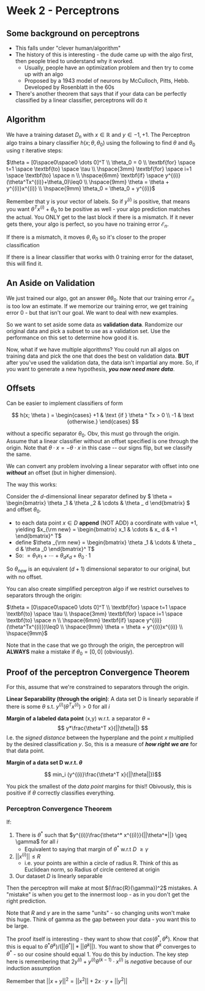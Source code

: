 # Week 2 - Perceptrons

## Some background on perceptrons

* This falls under "clever human/algorithm"
* The history of this is interesting - the dude came up with the algo first, then people tried to understand why it worked. 
    * Usually, people have an optimization problem and then try to come up with an algo
    * Proposed by a 1943 model of neurons by McCulloch, Pitts, Hebb. Developed by Rosenblatt in the 60s
* There's another theorem that says that if your data can be perfectly classified by a linear classifier, perceptrons will do it


## Algorithm

We have a training dataset $D_n$ with $x \in \mathbb{R}$ and $y \in {-1, +1}$. The Perceptron algo trains a binary classifier $h(x;\theta,\theta_0)$ using the following to find $\theta$ and $\theta_0$ using $\tau$ iterative steps:

$\theta = [0\space0\space0 \dots 0]^T \\ \theta_0 = 0 \\ \textbf{for} \space t=1 \space \textbf{to} \space \tau \\ \hspace{3mm} \textbf{for} \space i=1 \space \textbf{to} \space n \\ \hspace{6mm} \textbf{if} \space y^{(i)}(\theta^Tx^{(i)}+\theta_0)\leq0 \\ \hspace{9mm} \theta = \theta + y^{(i)}x^{(i)} \\ \hspace{9mm} \theta_0 = \theta_0 + y^{(i)}$

Remember that y is your vector of labels. So if $y^{(i)}$ is positive, that means you want $\theta^Tx^{(i)} + \theta_0$ to be positive as well - your algo prediction matches the actual. You ONLY get to the last block if there is a mismatch. If it never gets there, your algo is perfect, so you have no training error $\mathcal{E}_n$.

If there is a mismatch, it moves $\theta, \theta_0$ so it's closer to the proper classification 

If there is a linear classifier that works with 0 training error for the dataset, this will find it.

## An Aside on Validation

We just trained our algo, got an answer $\theta \theta_0$. Note that our training error $\mathcal{E}_n$ is too low an estimate. If we memorize our training error, we get training error 0 - but that isn't our goal. We want to deal with new examples.

So we want to set aside some data as **validation data**. Randomize our original data and pick a subset to use as a validation set. Use the performance on this set to determine how good it is.

Now, what if we have multiple algorithms? You could run all algos on training data and pick the one that does the best on validation data. **BUT** after you've used the validation data, the data isn't impartial any more. So, if you want to generate a new hypothesis, ***you now need more data***.

## Offsets

Can be easier to implement classifiers of form

$$
h(x; \theta ) = \begin{cases}  +1 &  \text {if } \theta ^ Tx > 0 \\ -1 &  \text {otherwise.} \end{cases}
$$

without a specific separator $\theta_0$. Obv, this must go through the origin. Assume that a linear classifier without an offset specified is one through the origin. Note that $\theta \cdot x = -\theta \cdot x$ in this case -- our signs flip, but we classify the same.

We can convert any problem involving a linear separator *with* offset into one ***without*** an offset (but in higher dimension).

The way this works:

Consider the $d$-dimensional linear separator defined by $
\theta = \begin{bmatrix}  \theta _1 &  \theta _2 &  \cdots &  \theta _ d \end{bmatrix}
$ and offset $\theta_0$.

* to each data point $x \in D$ **append** (NOT ADD) a coordinate with value +1, yielding $x_{\rm new} = \begin{bmatrix}  x_1 &  \cdots &  x_ d &  +1 \end{bmatrix}^ T$
* define $\theta _{\rm new} = \begin{bmatrix}  \theta _1 &  \cdots &  \theta _ d &  \theta _0 \end{bmatrix}^ T$
* So: $\displaystyle = \theta _1x_1 + \cdots + \theta _ dx_ d + \theta _0 \cdot 1$

So $\theta_{new}$ is an equivalent $(d+1)$ dimensional separator to our original, but with no offset.

You can also create simplified perceptron algo if we restrict ourselves to separators through the origin: 

$\theta = [0\space0\space0 \dots 0]^T \\ \textbf{for} \space t=1 \space \textbf{to} \space \tau \\ \hspace{3mm} \textbf{for} \space i=1 \space \textbf{to} \space n \\ \hspace{6mm} \textbf{if} \space y^{(i)}(\theta^Tx^{(i)})\leq0 \\ \hspace{9mm} \theta = \theta + y^{(i)}x^{(i)} \\ \hspace{9mm}$

Note that in the case that we go through the origin, the perceptron will **ALWAYS** make a mistake if $\theta_0 = [0,0]$ (obviously).

## Proof of the perceptron Convergence Theorem

For this, assume that we're constrained to separators through the origin.

**Linear Separability (through the origin)**: A data set D is linearly separable if there is some $\theta$ s.t. $y^{(i)}(\theta^Tx^{(i)})>0$ for all $i$

**Margin of a labeled data point** (x,y) w.r.t. a separator $\theta$ = 
$$
y*\frac{\theta^T x}{||\theta||}
$$
I.e. the *signed distance* between the hyperplane and the point $x$ multiplied by the desired classification $y$. So, this is a measure of ***how right we are*** for that data point.

**Margin of a data set D w.r.t. $\theta$**

$$
min_i (y^{(i)}\frac{\theta^T x}{||\theta||})$$

You pick the smallest of the *data point* margins for this!!
Obivously, this is positive if $\theta$ correctly classifies everything.


### Perceptron Convergence Theorem
If:

1. There is $\theta^*$ such that $y^{(i)}\frac{\theta^* x^{(i)}}{||\theta^*||} \geq \gamma$ for all $i$
   *  Equivalent to saying that margin of $\theta^*$ w.r.t $D$ $\geq \gamma$
2. $||x^{(i)}|| \leq R$
   * i.e. your points are within a circle of radius R. Think of this as Euclidean norm, so Radius of circle centered at origin
3. Our dataset $D$ is linearly separable

Then the perceptron will make at most $(\frac{R}{\gamma})^2$ mistakes. A "mistake" is when you get to the innermost loop - as in you don't get the right prediction. 

Note that $R$ and $\gamma$ are in the same "units" - so changing units won't make this huge. Think of gamma as the gap between your data - you want this to be large.

The proof itself is interesting - they want to show that $cos(\theta^*, \theta^k)$. Know that this is equal to $\theta^*\theta^k)/(||\theta^*||*||\theta^k||)$. You want to show that $\theta^k$ converges to $\theta^*$ - so our cosine should equal 1. You do this by induction. The key step here is remembering that $2y^{(i)}+y^{(i)}\theta^{(k-1)}\cdot x^{(i)}$ is *negative* because of our induction assumption

Remember that $||x+y||^2 = ||x^2|| + 2x\cdot y + ||y^2||$
